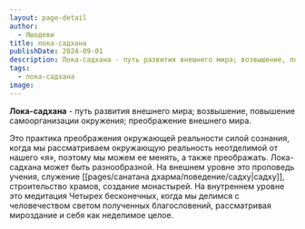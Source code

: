 ```yaml
---
layout: page-detail
author:
  - Яшодеви
title: лока-садхана
publishDate: 2024-09-01
description: Лока-садхана - путь развития внешнего мира; возвышение, повышение самоорганизации окружения; преображение внешнего мира.
tags:
  - лока-садхана
image:
---
```

**Лока-садхана** - путь развития внешнего мира; возвышение, повышение самоорганизации окружения; преображение внешнего мира.

Это практика преображения окружающей реальности силой сознания, когда мы рассматриваем окружающую реальность неотделимой от нашего «я», поэтому мы можем ее менять, а также преображать. Лока-садхана может быть разнообразной. На внешнем уровне это проповедь учения, служение [[pages/санатана дхарма/поведение/садху|садху]], строительство храмов, создание монастырей. На внутреннем уровне это медитация Четырех бесконечных, когда мы делимся с человечеством светом полученных благословений, рассматривая мироздание и себя как неделимое целое.

